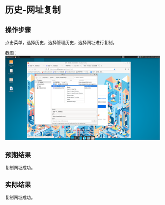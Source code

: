 # 历史-网址复制

## 操作步骤

点击菜单，选择历史，选择管理历史，选择网址进行复制。


截图：![](./img/历史-网址复制-1.png)

## 预期结果

复制网址成功。

## 实际结果

复制网址成功。
